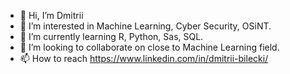 - 👋 Hi, I’m Dmitrii
- 👀 I’m interested in Machine Learning, Cyber Security, OSiNT.
- 🌱 I’m currently learning R, Python, Sas, SQL.
- 💞️ I’m looking to collaborate on close to Machine Learning field.
- 📫 How to reach https://www.linkedin.com/in/dmitrii-bilecki/

<!---
dmitriibilecki/dmitriibilecki is a ✨ special ✨ repository because its `README.md` (this file) appears on your GitHub profile.
You can click the Preview link to take a look at your changes.
--->
